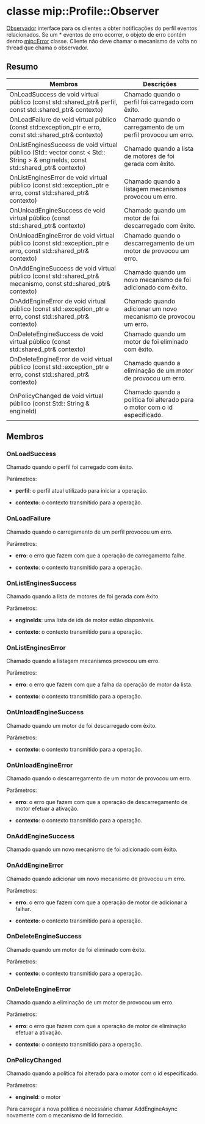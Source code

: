 # <a name="class-mipprofileobserver"></a>classe mip::Profile::Observer 
[Observador](class_mip_profile_observer.md) interface para os clientes a obter notificações do perfil eventos relacionados.
Se um * eventos de erro ocorrer, o objeto de erro contém dentro [mip::Error](class_mip_error.md) classe. Cliente não deve chamar o mecanismo de volta no thread que chama o observador.
  
## <a name="summary"></a>Resumo
 Membros                        | Descrições                                
--------------------------------|---------------------------------------------
OnLoadSuccess de void virtual público (const std::shared_ptr<Profile>& perfil, const std::shared_ptr<void>& contexto)  |  Chamado quando o perfil foi carregado com êxito.
OnLoadFailure de void virtual público (const std::exception_ptr e erro, const std::shared_ptr<void>& contexto)  |  Chamado quando o carregamento de um perfil provocou um erro.
OnListEnginesSuccess de void virtual público (Std:: vector const < Std:: String > & engineIds, const std::shared_ptr<void>& contexto)  |  Chamado quando a lista de motores de foi gerada com êxito.
OnListEnginesError de void virtual público (const std::exception_ptr e erro, const std::shared_ptr<void>& contexto)  |  Chamado quando a listagem mecanismos provocou um erro.
OnUnloadEngineSuccess de void virtual público (const std::shared_ptr<void>& contexto)  |  Chamado quando um motor de foi descarregado com êxito.
OnUnloadEngineError de void virtual público (const std::exception_ptr e erro, const std::shared_ptr<void>& contexto)  |  Chamado quando o descarregamento de um motor de provocou um erro.
OnAddEngineSuccess de void virtual público (const std::shared_ptr<PolicyEngine>& mecanismo, const std::shared_ptr<void>& contexto)  |  Chamado quando um novo mecanismo de foi adicionado com êxito.
OnAddEngineError de void virtual público (const std::exception_ptr e erro, const std::shared_ptr<void>& contexto)  |  Chamado quando adicionar um novo mecanismo de provocou um erro.
OnDeleteEngineSuccess de void virtual público (const std::shared_ptr<void>& contexto)  |  Chamado quando um motor de foi eliminado com êxito.
OnDeleteEngineError de void virtual público (const std::exception_ptr e erro, const std::shared_ptr<void>& contexto)  |  Chamado quando a eliminação de um motor de provocou um erro.
 OnPolicyChanged de void virtual público (const Std:: String & engineId)  |  Chamado quando a política foi alterado para o motor com o id especificado.
  
## <a name="members"></a>Membros
  
### <a name="onloadsuccess"></a>OnLoadSuccess
Chamado quando o perfil foi carregado com êxito.

Parâmetros:  
* **perfil**: o perfil atual utilizado para iniciar a operação. 


* **contexto**: o contexto transmitido para a operação.


  
### <a name="onloadfailure"></a>OnLoadFailure
Chamado quando o carregamento de um perfil provocou um erro.

Parâmetros:  
* **erro**: o erro que fazem com que a operação de carregamento falhe. 


* **contexto**: o contexto transmitido para a operação.


  
### <a name="onlistenginessuccess"></a>OnListEnginesSuccess
Chamado quando a lista de motores de foi gerada com êxito.

Parâmetros:  
* **engineIds**: uma lista de ids de motor estão disponíveis. 


* **contexto**: o contexto transmitido para a operação.


  
### <a name="onlistengineserror"></a>OnListEnginesError
Chamado quando a listagem mecanismos provocou um erro.

Parâmetros:  
* **erro**: o erro que fazem com que a falha da operação de motor da lista. 


* **contexto**: o contexto transmitido para a operação.


  
### <a name="onunloadenginesuccess"></a>OnUnloadEngineSuccess
Chamado quando um motor de foi descarregado com êxito.

Parâmetros:  
* **contexto**: o contexto transmitido para a operação.


  
### <a name="onunloadengineerror"></a>OnUnloadEngineError
Chamado quando o descarregamento de um motor de provocou um erro.

Parâmetros:  
* **erro**: o erro que fazem com que a operação de descarregamento de motor efetuar a ativação. 


* **contexto**: o contexto transmitido para a operação.


  
### <a name="onaddenginesuccess"></a>OnAddEngineSuccess
Chamado quando um novo mecanismo de foi adicionado com êxito.
  
### <a name="onaddengineerror"></a>OnAddEngineError
Chamado quando adicionar um novo mecanismo de provocou um erro.

Parâmetros:  
* **erro**: o erro que fazem com que a operação de motor de adicionar a falhar. 


* **contexto**: o contexto transmitido para a operação.


  
### <a name="ondeleteenginesuccess"></a>OnDeleteEngineSuccess
Chamado quando um motor de foi eliminado com êxito.

Parâmetros:  
* **contexto**: o contexto transmitido para a operação.


  
### <a name="ondeleteengineerror"></a>OnDeleteEngineError
Chamado quando a eliminação de um motor de provocou um erro.

Parâmetros:  
* **erro**: o erro que fazem com que a operação de motor de eliminação efetuar a ativação. 


* **contexto**: o contexto transmitido para a operação.


  
### <a name="onpolicychanged"></a>OnPolicyChanged
Chamado quando a política foi alterado para o motor com o id especificado.

Parâmetros:  
* **engineId**: o motor 


Para carregar a nova política é necessário chamar AddEngineAsync novamente com o mecanismo de Id fornecido.